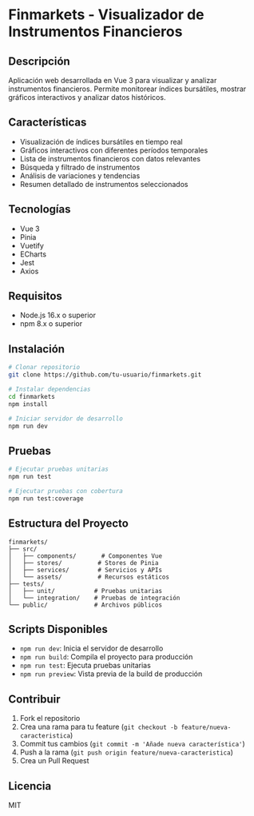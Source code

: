# Finmarkets - Visualizador de Instrumentos Financieros

## Descripción
Aplicación web desarrollada en Vue 3 para visualizar y analizar instrumentos financieros. Permite monitorear índices bursátiles, mostrar gráficos interactivos y analizar datos históricos.

## Características
- Visualización de índices bursátiles en tiempo real
- Gráficos interactivos con diferentes períodos temporales
- Lista de instrumentos financieros con datos relevantes
- Búsqueda y filtrado de instrumentos
- Análisis de variaciones y tendencias
- Resumen detallado de instrumentos seleccionados

## Tecnologías
- Vue 3
- Pinia
- Vuetify
- ECharts
- Jest
- Axios

## Requisitos
- Node.js 16.x o superior
- npm 8.x o superior

## Instalación
```bash
# Clonar repositorio
git clone https://github.com/tu-usuario/finmarkets.git

# Instalar dependencias
cd finmarkets
npm install

# Iniciar servidor de desarrollo
npm run dev
```

## Pruebas
```bash
# Ejecutar pruebas unitarias
npm run test

# Ejecutar pruebas con cobertura
npm run test:coverage
```

## Estructura del Proyecto
```
finmarkets/
├── src/
│   ├── components/       # Componentes Vue
│   ├── stores/          # Stores de Pinia
│   ├── services/        # Servicios y APIs
│   └── assets/          # Recursos estáticos
├── tests/
│   ├── unit/           # Pruebas unitarias
│   └── integration/    # Pruebas de integración
└── public/             # Archivos públicos
```

## Scripts Disponibles
- `npm run dev`: Inicia el servidor de desarrollo
- `npm run build`: Compila el proyecto para producción
- `npm run test`: Ejecuta pruebas unitarias
- `npm run preview`: Vista previa de la build de producción

## Contribuir
1. Fork el repositorio
2. Crea una rama para tu feature (`git checkout -b feature/nueva-caracteristica`)
3. Commit tus cambios (`git commit -m 'Añade nueva característica'`)
4. Push a la rama (`git push origin feature/nueva-caracteristica`)
5. Crea un Pull Request

## Licencia
MIT